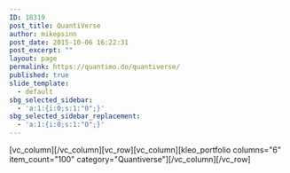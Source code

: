 ```yaml
---
ID: 18319
post_title: QuantiVerse
author: mikepsinn
post_date: 2015-10-06 16:22:31
post_excerpt: ""
layout: page
permalink: https://quantimo.do/quantiverse/
published: true
slide_template:
  - default
sbg_selected_sidebar:
  - 'a:1:{i:0;s:1:"0";}'
sbg_selected_sidebar_replacement:
  - 'a:1:{i:0;s:1:"0";}'
---
```

[vc_column][/vc_column][vc_row][vc_column][kleo_portfolio columns="6" item_count="100" category="Quantiverse"][/vc_column][/vc_row]